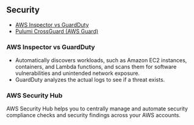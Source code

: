 ## Security

- [AWS Inspector vs GuardDuty](#aws-inspector-vs-guardduty)
- [Pulumi CrossGuard (AWS Guard)](https://www.pulumi.com/docs/guides/crossguard/)

### AWS Inspector vs GuardDuty

- Automatically discovers workloads, such as Amazon EC2 instances, containers, and Lambda functions, and scans them for software vulnerabilities and unintended network exposure.
- GuardDuty analyzes the actual logs to see if a threat exists.

### AWS Security Hub

AWS Security Hub helps you to centrally manage and automate security compliance checks and security findings across your AWS accounts.
